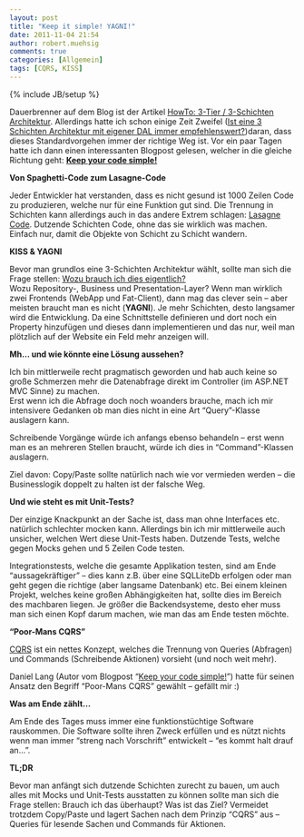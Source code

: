 ```yaml
---
layout: post
title: "Keep it simple! YAGNI!"
date: 2011-11-04 21:54
author: robert.muehsig
comments: true
categories: [Allgemein]
tags: [CQRS, KISS]
---
```

{% include JB/setup %}
<p>Dauerbrenner auf dem Blog ist der Artikel <a href="http://code-inside.de/blog/2008/07/09/howto-3-tier-3-schichten-architektur/">HowTo: 3-Tier / 3-Schichten Architektur</a>. Allerdings hatte ich schon einige Zeit Zweifel (<a href="http://code-inside.de/blog/2010/08/03/ist-eine-3-schichten-architektur-mit-eigner-dal-immer-empfehlenswert/">Ist eine 3 Schichten Architektur mit eigener DAL immer empfehlenswert?</a>)daran, dass dieses Standardvorgehen immer der richtige Weg ist. Vor ein paar Tagen hatte ich dann einen interessanten Blogpost gelesen, welcher in die gleiche Richtung geht: <strong><a href="http://daniellang.net/keep-your-code-simple/">Keep your code simple!</a></strong></p> <p><strong>Von Spaghetti-Code zum Lasagne-Code</strong></p> <p>Jeder Entwickler hat verstanden, dass es nicht gesund ist 1000 Zeilen Code zu produzieren, welche nur für eine Funktion gut sind. Die Trennung in Schichten kann allerdings auch in das andere Extrem schlagen: <a href="http://c2.com/cgi/wiki?LasagnaCode">Lasagne Code</a>. Dutzende Schichten Code, ohne das sie wirklich was machen. Einfach nur, damit die Objekte von Schicht zu Schicht wandern. </p> <p><strong>KISS &amp; YAGNI</strong></p> <p>Bevor man grundlos eine 3-Schichten Architektur wählt, sollte man sich die Frage stellen: <u>Wozu brauch ich dies eigentlich? <br></u>Wozu Repository-, Business und Presentation-Layer? Wenn man wirklich zwei Frontends (WebApp und Fat-Client), dann mag das clever sein – aber meisten braucht man es nicht (<strong>YAGNI</strong>). Je mehr Schichten, desto langsamer wird die Entwicklung. Da eine Schnittstelle definieren und dort noch ein Property hinzufügen und dieses dann implementieren und das nur, weil man plötzlich auf der Website ein Feld mehr anzeigen will. </p> <p><strong>Mh… und wie könnte eine Lösung aussehen?</strong></p> <p>Ich bin mittlerweile recht pragmatisch geworden und hab auch keine so große Schmerzen mehr die Datenabfrage direkt im Controller (im ASP.NET MVC Sinne) zu machen. <br>Erst wenn ich die Abfrage doch noch woanders brauche, mach ich mir intensivere Gedanken ob man dies nicht in eine Art “Query”-Klasse auslagern kann. </p> <p>Schreibende Vorgänge würde ich anfangs ebenso behandeln – erst wenn man es an mehreren Stellen braucht, würde ich dies in “Command”-Klassen auslagern. </p> <p>Ziel davon: Copy/Paste sollte natürlich nach wie vor vermieden werden – die Businesslogik doppelt zu halten ist der falsche Weg.</p> <p><strong>Und wie steht es mit Unit-Tests?</strong></p> <p>Der einzige Knackpunkt an der Sache ist, dass man ohne Interfaces etc. natürlich schlechter mocken kann. Allerdings bin ich mir mittlerweile auch unsicher, welchen Wert diese Unit-Tests haben. Dutzende Tests, welche gegen Mocks gehen und 5 Zeilen Code testen. </p> <p>Integrationstests, welche die gesamte Applikation testen, sind am Ende “aussagekräftiger” – dies kann z.B. über eine SQLLiteDb erfolgen oder man geht gegen die richtige (aber langsame Datenbank) etc. Bei einem kleinen Projekt, welches keine großen Abhängigkeiten hat, sollte dies im Bereich des machbaren liegen. Je größer die Backendsysteme, desto eher muss man sich einen Kopf darum machen, wie man das am Ende testen möchte.</p> <p><strong>“Poor-Mans CQRS”</strong></p> <p><a href="http://www.cqrsinfo.com/">CQRS</a> ist ein nettes Konzept, welches die Trennung von Queries (Abfragen) und Commands (Schreibende Aktionen) vorsieht (und noch weit mehr).&nbsp; </p> <p>Daniel Lang (Autor vom Blogpost “<a href="http://daniellang.net/keep-your-code-simple/">Keep your code simple!</a>”) hatte für seinen Ansatz den Begriff “Poor-Mans CQRS” gewählt – gefällt mir :)</p> <p><strong>Was am Ende zählt…</strong></p> <p>Am Ende des Tages muss immer eine funktionstüchtige Software rauskommen. Die Software sollte ihren Zweck erfüllen und es nützt nichts wenn man immer “streng nach Vorschrift” entwickelt – “es kommt halt drauf an…”.</p> <p><strong>TL;DR</strong></p> <p>Bevor man anfängt sich dutzende Schichten zurecht zu bauen, um auch alles mit Mocks und Unit-Tests ausstatten zu können sollte man sich die Frage stellen: Brauch ich das überhaupt? Was ist das Ziel? Vermeidet trotzdem Copy/Paste und lagert Sachen nach dem Prinzip “CQRS” aus – Queries für lesende Sachen und Commands für Aktionen. </p>
